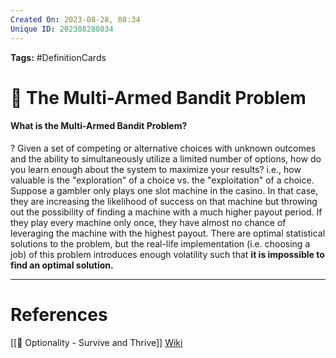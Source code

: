 ```yaml
---
Created On: 2023-08-28, 08:34
Unique ID: 202308280834
---
```


**Tags:** #DefinitionCards 

# 🐙 The Multi-Armed Bandit Problem

#### What is the Multi-Armed Bandit Problem?
?
Given a set of competing or alternative choices with unknown outcomes and the ability to simultaneously utilize a limited number of options, how do you learn enough about the system to maximize your results? 
i.e., how valuable is the "exploration" of a choice vs. the "exploitation" of a choice.
Suppose a gambler only plays one slot machine in the casino. In that case, they are increasing the likelihood of success on that machine but throwing out the possibility of finding a machine with a much higher payout period. If they play every machine only once, they have almost no chance of leveraging the machine with the highest payout.
There are optimal statistical solutions to the problem, but the real-life implementation (i.e. choosing a job) of this problem introduces enough volatility such that **it is impossible to find an optimal solution.** 
<!--SR:!2023-11-27,54,250-->

---
# References
[[📗 Optionality - Survive and Thrive]]
[Wiki](https://en.wikipedia.org/wiki/Multi-armed_bandit)
